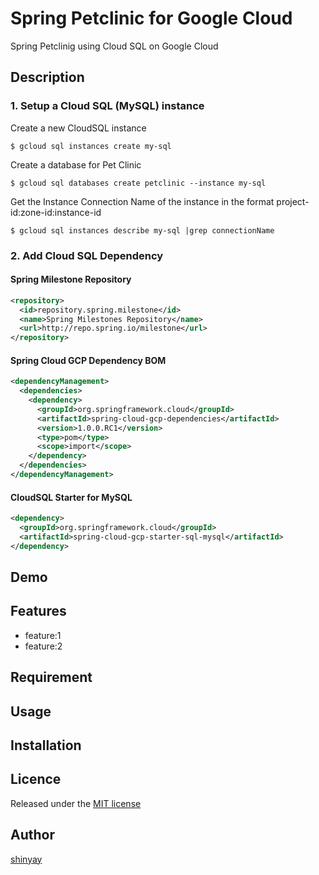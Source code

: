 # Spring Petclinic for Google Cloud

Spring Petclinig using Cloud SQL on Google Cloud

## Description
### 1. Setup a Cloud SQL (MySQL) instance

Create a new CloudSQL instance

```shell script
$ gcloud sql instances create my-sql
```

Create a database for Pet Clinic
```shell script
$ gcloud sql databases create petclinic --instance my-sql
```

Get the Instance Connection Name of the instance in the format project-id:zone-id:instance-id

```shell script
$ gcloud sql instances describe my-sql |grep connectionName
```

### 2. Add  Cloud SQL Dependency
#### Spring Milestone Repository
```xml
<repository>
  <id>repository.spring.milestone</id>
  <name>Spring Milestones Repository</name>
  <url>http://repo.spring.io/milestone</url>
</repository>
```

#### Spring Cloud GCP Dependency BOM
```xml
<dependencyManagement>
  <dependencies>
    <dependency>
      <groupId>org.springframework.cloud</groupId>
      <artifactId>spring-cloud-gcp-dependencies</artifactId>
      <version>1.0.0.RC1</version>
      <type>pom</type>
      <scope>import</scope>
    </dependency>
  </dependencies>
</dependencyManagement>
```

#### CloudSQL Starter for MySQL
```xml
<dependency>
  <groupId>org.springframework.cloud</groupId>
  <artifactId>spring-cloud-gcp-starter-sql-mysql</artifactId>
</dependency>
```

## Demo

## Features

- feature:1
- feature:2

## Requirement

## Usage

## Installation

## Licence

Released under the [MIT license](https://gist.githubusercontent.com/shinyay/56e54ee4c0e22db8211e05e70a63247e/raw/34c6fdd50d54aa8e23560c296424aeb61599aa71/LICENSE)

## Author

[shinyay](https://github.com/shinyay)
